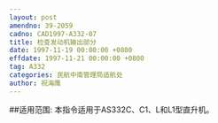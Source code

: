 ```yaml
---
layout: post
amendno: 39-2059
cadno: CAD1997-A332-07
title: 检查发动机输出部分
date: 1997-11-19 00:00:00 +0800
effdate: 1997-11-21 00:00:00 +0800
tag: A332
categories: 民航中南管理局适航处
author: 祝海鹰
---
```


##适用范围:
本指令适用于AS332C、C1、L和L1型直升机。

